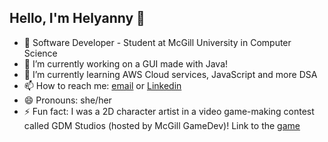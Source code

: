 ## Hello, I'm Helyanny 👋


- 🎥 Software Developer - Student at McGill University in Computer Science
- 🔭 I’m currently working on a GUI made with Java!
- 🌱 I’m currently learning AWS Cloud services, JavaScript and more DSA
- 📫 How to reach me: [email](helyanny@gmail.com) or [Linkedin](www.linkedin.com/in/helyanny)
- 😄 Pronouns: she/her
- ⚡ Fun fact: I was a 2D character artist in a video game-making contest called GDM Studios (hosted by McGill GameDev)! Link to the [game](https://acaciesong.itch.io/lostinhell)
